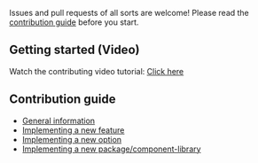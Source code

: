 Issues and pull requests of all sorts are welcome! Please read the [contribution guide](https://remotion.dev/docs/contributing) before you start.

## Getting started (Video)

Watch the contributing video tutorial: [Click here](https://www.youtube.com/watch?v=tgBfJw2tET8)

## Contribution guide

- [General information](https://remotion.dev/docs/contributing)
- [Implementing a new feature](https://remotion.dev/docs/contributing/feature)
- [Implementing a new option](https://remotion.dev/docs/contributing/option)
- [Implementing a new package/component-library](https://remotion.dev/docs/contributing/library-template)
